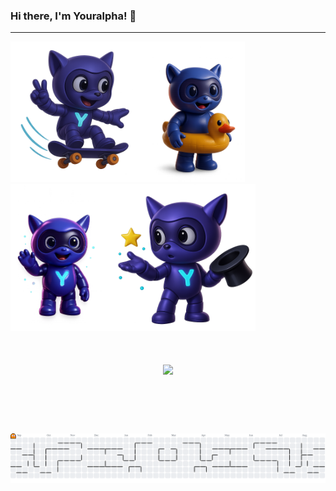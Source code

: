 ### Hi there, I'm Youralpha! 👋

---

<div style=" gap: 10px; align-items: center;">
  <img src="/img/yora4.png" alt="Foto Yora" height="225" /><img src="/img/yora1.png" alt="Foto Yora" height="225"/><img src="/img/yora2.png" alt="Foto Yora" height="235" /><img src="/img/yora6.png" alt="Foto Yora" height="235" />
</div>
</br>
<div>
  </br>
</div>
</br>

<div align="center">
  <img height="300" src="https://i.imgflip.com/5k8afw.png"  />
</div>

###
</br>
</br>
</br>
</br>
<picture>
  <source media="(prefers-color-scheme: dark)" srcset="https://raw.githubusercontent.com/AlphaIsYour/AlphaIsYour/output/pacman-contribution-graph-dark.svg">
  <source media="(prefers-color-scheme: light)" srcset="https://raw.githubusercontent.com/AlphaIsYour/AlphaIsYour/output/pacman-contribution-graph.svg">
  <img alt="pacman contribution graph" src="https://raw.githubusercontent.com/AlphaIsYour/AlphaIsYour/output/pacman-contribution-graph.svg">
</picture>

###

